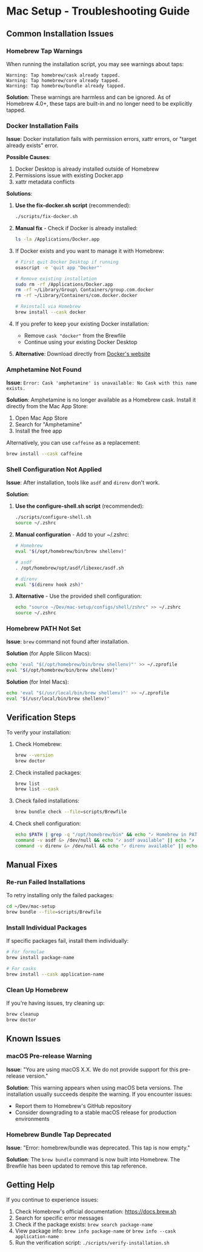 # Mac Setup - Troubleshooting Guide

## Common Installation Issues

### Homebrew Tap Warnings

When running the installation script, you may see warnings about taps:

```
Warning: Tap homebrew/cask already tapped.
Warning: Tap homebrew/core already tapped.
Warning: Tap homebrew/bundle already tapped.
```

**Solution**: These warnings are harmless and can be ignored. As of Homebrew 4.0+, these taps are built-in and no longer need to be explicitly tapped.

### Docker Installation Fails

**Issue**: Docker installation fails with permission errors, xattr errors, or "target already exists" error.

**Possible Causes**:
1. Docker Desktop is already installed outside of Homebrew
2. Permissions issue with existing Docker.app
3. xattr metadata conflicts

**Solutions**:

1. **Use the fix-docker.sh script** (recommended):
   ```bash
   ./scripts/fix-docker.sh
   ```

2. **Manual fix** - Check if Docker is already installed:
   ```bash
   ls -la /Applications/Docker.app
   ```

3. If Docker exists and you want to manage it with Homebrew:
   ```bash
   # First quit Docker Desktop if running
   osascript -e 'quit app "Docker"'
   
   # Remove existing installation
   sudo rm -rf /Applications/Docker.app
   rm -rf ~/Library/Group\ Containers/group.com.docker
   rm -rf ~/Library/Containers/com.docker.docker
   
   # Reinstall via Homebrew
   brew install --cask docker
   ```

4. If you prefer to keep your existing Docker installation:
   - Remove `cask "docker"` from the Brewfile
   - Continue using your existing Docker Desktop

5. **Alternative**: Download directly from [Docker's website](https://www.docker.com/products/docker-desktop/)

### Amphetamine Not Found

**Issue**: `Error: Cask 'amphetamine' is unavailable: No Cask with this name exists.`

**Solution**: Amphetamine is no longer available as a Homebrew cask. Install it directly from the Mac App Store:
1. Open Mac App Store
2. Search for "Amphetamine"
3. Install the free app

Alternatively, you can use `caffeine` as a replacement:
```bash
brew install --cask caffeine
```

### Shell Configuration Not Applied

**Issue**: After installation, tools like `asdf` and `direnv` don't work.

**Solution**: 

1. **Use the configure-shell.sh script** (recommended):
   ```bash
   ./scripts/configure-shell.sh
   source ~/.zshrc
   ```

2. **Manual configuration** - Add to your ~/.zshrc:
   ```bash
   # Homebrew
   eval "$(/opt/homebrew/bin/brew shellenv)"
   
   # asdf
   . /opt/homebrew/opt/asdf/libexec/asdf.sh
   
   # direnv
   eval "$(direnv hook zsh)"
   ```

3. **Alternative** - Use the provided shell configuration:
   ```bash
   echo "source ~/Dev/mac-setup/configs/shell/zshrc" >> ~/.zshrc
   source ~/.zshrc
   ```

### Homebrew PATH Not Set

**Issue**: `brew` command not found after installation.

**Solution** (for Apple Silicon Macs):
```bash
echo 'eval "$(/opt/homebrew/bin/brew shellenv)"' >> ~/.zprofile
eval "$(/opt/homebrew/bin/brew shellenv)"
```

**Solution** (for Intel Macs):
```bash
echo 'eval "$(/usr/local/bin/brew shellenv)"' >> ~/.zprofile
eval "$(/usr/local/bin/brew shellenv)"
```

## Verification Steps

To verify your installation:

1. Check Homebrew:
   ```bash
   brew --version
   brew doctor
   ```

2. Check installed packages:
   ```bash
   brew list
   brew list --cask
   ```

3. Check failed installations:
   ```bash
   brew bundle check --file=scripts/Brewfile
   ```

4. Check shell configuration:
   ```bash
   echo $PATH | grep -q "/opt/homebrew/bin" && echo "✓ Homebrew in PATH" || echo "✗ Homebrew not in PATH"
   command -v asdf &> /dev/null && echo "✓ asdf available" || echo "✗ asdf not available"
   command -v direnv &> /dev/null && echo "✓ direnv available" || echo "✗ direnv not available"
   ```

## Manual Fixes

### Re-run Failed Installations

To retry installing only the failed packages:

```bash
cd ~/Dev/mac-setup
brew bundle --file=scripts/Brewfile
```

### Install Individual Packages

If specific packages fail, install them individually:

```bash
# For formulae
brew install package-name

# For casks
brew install --cask application-name
```

### Clean Up Homebrew

If you're having issues, try cleaning up:

```bash
brew cleanup
brew doctor
```

## Known Issues

### macOS Pre-release Warning

**Issue**: "You are using macOS X.X. We do not provide support for this pre-release version."

**Solution**: This warning appears when using macOS beta versions. The installation usually succeeds despite the warning. If you encounter issues:
- Report them to Homebrew's GitHub repository
- Consider downgrading to a stable macOS release for production environments

### Homebrew Bundle Tap Deprecated

**Issue**: "Error: homebrew/bundle was deprecated. This tap is now empty."

**Solution**: The `brew bundle` command is now built into Homebrew. The Brewfile has been updated to remove this tap reference.

## Getting Help

If you continue to experience issues:

1. Check Homebrew's official documentation: https://docs.brew.sh
2. Search for specific error messages
3. Check if the package exists: `brew search package-name`
4. View package info: `brew info package-name` or `brew info --cask application-name`
5. Run the verification script: `./scripts/verify-installation.sh`